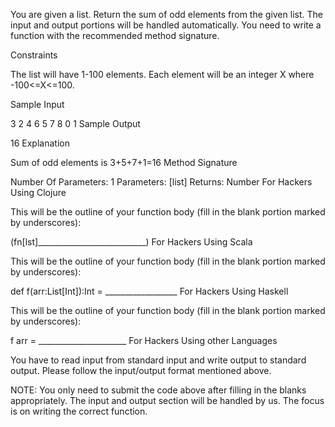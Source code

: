 You are given a list. Return the sum of odd elements from the given list. The input and output portions will be handled automatically. You need to write a function with the recommended method signature.

Constraints

The list will have 1-100 elements. 
Each element will be an integer X where -100<=X<=100.

Sample Input

3
2
4
6
5
7
8
0
1
Sample Output

16
Explanation

Sum of odd elements is 3+5+7+1=16
Method Signature

Number Of Parameters: 1
Parameters: [list]
Returns: Number
For Hackers Using Clojure

This will be the outline of your function body (fill in the blank portion marked by underscores):

 (fn[lst]___________________________)
For Hackers Using Scala

This will be the outline of your function body (fill in the blank portion marked by underscores):

 def f(arr:List[Int]):Int = __________________
For Hackers Using Haskell

This will be the outline of your function body (fill in the blank portion marked by underscores):

 f arr = ______________________
For Hackers Using other Languages

You have to read input from standard input and write output to standard output. Please follow the input/output format mentioned above.

NOTE: You only need to submit the code above after filling in the blanks appropriately. The input and output section will be handled by us. The focus is on writing the correct function.
